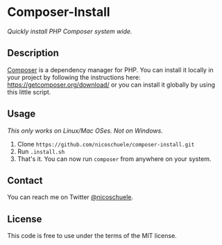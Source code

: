 # Composer-Install

*Quickly install PHP Composer system wide.*

## Description

[Composer](https://getcomposer.org) is a dependency manager for PHP. You can install it locally in your project by following the instructions here: https://getcomposer.org/download/ or you can install it globally by using this little script.

## Usage

*This only works on Linux/Mac OSes. Not on Windows.*

1. Clone `https://github.com/nicoschuele/composer-install.git`
2. Run `.install.sh`
3. That's it. You can now run `composer` from anywhere on your system.

## Contact

You can reach me on Twitter [@nicoschuele](https://twitter.com/nicoschuele).

## License

This code is free to use under the terms of the MIT license.
